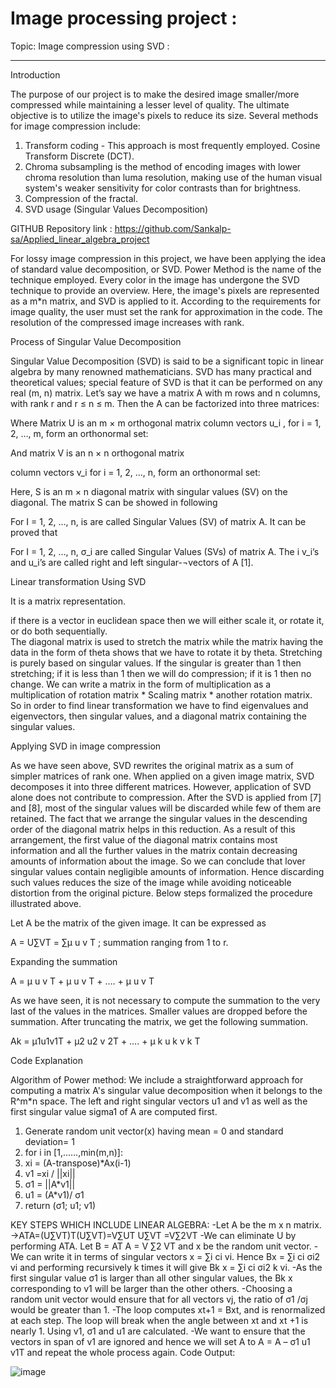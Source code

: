 # Image processing project :

Topic: Image compression using SVD :
________________________________________

Introduction

The purpose of our project is to make the desired image smaller/more compressed while maintaining a lesser level of quality. The ultimate objective is to utilize the image's pixels to reduce its size. 
Several methods for image compression include:
1. Transform coding - This approach is most frequently employed. Cosine Transform Discrete (DCT).
2. Chroma subsampling is the method of encoding images with lower chroma resolution than luma resolution, making use of the human visual system's weaker sensitivity for color contrasts than for brightness.
3. Compression of the fractal.
4. SVD usage (Singular Values Decomposition)

GITHUB Repository link : https://github.com/Sankalp-sa/Applied_linear_algebra_project

For lossy image compression in this project, we have been applying the idea of standard value decomposition, or SVD. Power Method is the name of the technique employed. Every color in the image has undergone the SVD technique to provide an overview. Here, the image's pixels are represented as a m*n matrix, and SVD is applied to it. According to the requirements for image quality, the user must set the rank for approximation in the code. The resolution of the compressed image increases with rank.


Process of Singular Value Decomposition


Singular Value Decomposition (SVD) is said to be a significant topic in linear algebra by many renowned mathematicians. SVD has many practical and theoretical values; special feature of SVD is that it can be performed on any real (m, n) matrix. Let’s say we have a matrix A with m rows and n columns, with rank r and r ≤ n ≤ m. Then the A can be factorized into three matrices:
 
 
Where Matrix U is an m × m orthogonal matrix 
column vectors u_i , for i = 1, 2, …, m, form an orthonormal set:
 
And matrix V is an n × n orthogonal matrix	
 
column vectors   v_i for i = 1, 2, …, n, form an orthonormal set:
 
Here, S is an m × n diagonal matrix with singular values (SV) on the diagonal. The matrix S
 can be showed in following

For I = 1, 2, …, n, is are called Singular Values (SV) of matrix A. It can be proved that 
 
For I = 1, 2, …, n, σ_i are called Singular Values (SVs) of matrix A. The i v_i’s and u_i’s are called right and left singular-¬vectors of A [1].

Linear transformation Using SVD

It is a matrix representation.

if there is a vector in euclidean space then we will either scale it, or rotate it, or do both sequentially.  
The diagonal matrix is used to stretch the matrix while the matrix having the data in the form of theta shows that we have to rotate it by theta. Stretching is purely based on singular values. If the singular is greater than 1 then stretching; if it is less than 1 then we will do compression; if it is 1 then no change. 
We can write a matrix in the form of multiplication as a multiplication of rotation matrix * Scaling matrix * another rotation matrix.
So in order to find linear transformation we have to find eigenvalues and eigenvectors, then singular values, and a diagonal matrix containing the singular values.
 


Applying SVD in image compression

As we have seen above, SVD rewrites the original matrix as a sum of simpler matrices of rank one. When applied on a given image matrix, SVD decomposes it into three different matrices. However, application of SVD alone does not contribute to compression. After the SVD is applied from [7] and [8], most of the singular values will be discarded while few of them are retained. The fact that we arrange the singular values in the descending order of the diagonal matrix helps in this reduction. As a result of this arrangement, the first value of the diagonal matrix contains most information and all the further values in the matrix contain decreasing amounts of information about the image. So we can conclude that lover singular values contain negligible amounts of information. Hence discarding such values reduces the size of the image while avoiding noticeable distortion from the original picture. Below steps formalized the procedure illustrated above.

Let A be the matrix of the given image. It can be expressed as

A = U∑VT = ∑µ u v T ; summation ranging from 1 to r.

Expanding the summation

A = µ u v T + µ u v T + …. + µ u v T

As we have seen, it is not necessary to compute the summation to the very last of the values in the matrices. Smaller values are dropped before the summation. After truncating the matrix, we get the following summation.

Ak = µ1u1v1T + µ2 u2 v 2T + …. + µ k u k v k T

 

Code Explanation

Algorithm of Power method:
We include a straightforward approach for computing a matrix A's singular value decomposition when it belongs to the R^m*n space. The left and right singular vectors u1 and v1 as well as the first singular value sigma1 of A are computed first.
1. Generate random unit vector(x) having mean = 0 and standard deviation= 1 
2. for i in [1,......,min(m,n)]:
3. xi = (A-transpose)*Ax(i-1)
4. v1 =xi / ||xi||
5. σ1 = ||A*v1|| 
6. u1 = (A*v1)/ σ1
7. return (σ1; u1; v1)

KEY STEPS WHICH INCLUDE LINEAR ALGEBRA:
-Let A be the m x n matrix. →ATA=(U∑VT)T(U∑VT)=V∑UT U∑VT =V∑2VT
-We can eliminate U by performing ATA. Let B = AT A = V ∑2 VT and x be the random unit vector.
-We can write it in terms of singular vectors x = ∑i ci vi. Hence Bx = ∑i ci σi2 vi and performing recursively k times it will give Bk x = ∑i ci σi2 k vi.
-As the first singular value σ1 is larger than all other singular values, the Bk x corresponding to v1 will be larger than the other others.
-Choosing a random unit vector would ensure that for all vectors vj, the ratio of σ1 /σj would be greater than 1.
-The loop computes xt+1 = Bxt, and is renormalized at each step. The loop will break when the angle between xt and xt +1 is nearly 1. Using v1, σ1 and u1 are calculated.
-We want to ensure that the vectors in span of v1 are ignored and hence we will set A to A = A – σ1 u1 v1T and repeat the whole process again.
Code Output:
 
![image](https://user-images.githubusercontent.com/102241865/222789136-e8c10b45-0592-4f13-af4a-c44d06a8f29f.png)









 
 
  
 
 
 
 

 
